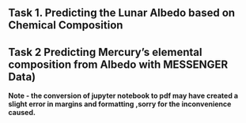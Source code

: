 ## Task 1. Predicting the Lunar Albedo based on Chemical Composition  
 
## Task 2 Predicting Mercury’s elemental composition from Albedo with MESSENGER Data)

**Note - the conversion of jupyter notebook to pdf may have created a slight error in margins and formatting ,sorry for the inconvenience caused.**
